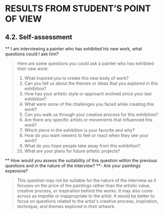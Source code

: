 # RESULTS FROM STUDENT’S POINT OF VIEW

## 4.2. Self-assessment

** I am interviewing a painter who has exhibited his new work, what questions could I ask him?

> Here are some questions you could ask a painter who has exhibited their new work:
> 
> 1. What inspired you to create this new body of work?
> 2. Can you tell us about the themes or ideas that you explored in this exhibition?
> 3. How has your artistic style or approach evolved since your last exhibition?
> 4. What were some of the challenges you faced while creating this work?
> 5. Can you walk us through your creative process for this exhibition?
> 6. Are there any specific artists or movements that influenced this work?
> 7. Which piece in the exhibition is your favorite and why?
> 8. How do you want viewers to feel or react when they see your work?
> 9. What do you hope people take away from this exhibition?
> 10. What are your plans for future artistic projects?


** How would you assess the suitability of this question within the previous questions and in the nature of the interview?
**- Are your paintings expensive?

> This question may not be suitable for the nature of the interview as it focuses on the price of the paintings rather than the artistic value, creative process, or inspiration behind the works. It may also come across as impolite or inappropriate to the artist. It would be better to focus on questions related to the artist's creative process, inspiration, technique, and themes explored in their artwork.
